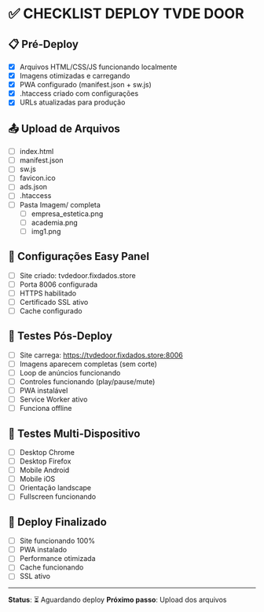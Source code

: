 # ✅ CHECKLIST DEPLOY TVDE DOOR

## 📋 Pré-Deploy
- [x] Arquivos HTML/CSS/JS funcionando localmente
- [x] Imagens otimizadas e carregando
- [x] PWA configurado (manifest.json + sw.js)
- [x] .htaccess criado com configurações
- [x] URLs atualizadas para produção

## 📤 Upload de Arquivos
- [ ] index.html
- [ ] manifest.json
- [ ] sw.js
- [ ] favicon.ico
- [ ] ads.json
- [ ] .htaccess
- [ ] Pasta Imagem/ completa
  - [ ] empresa_estetica.png
  - [ ] academia.png
  - [ ] img1.png

## 🔧 Configurações Easy Panel
- [ ] Site criado: tvdedoor.fixdados.store
- [ ] Porta 8006 configurada
- [ ] HTTPS habilitado
- [ ] Certificado SSL ativo
- [ ] Cache configurado

## 🧪 Testes Pós-Deploy
- [ ] Site carrega: https://tvdedoor.fixdados.store:8006
- [ ] Imagens aparecem completas (sem corte)
- [ ] Loop de anúncios funcionando
- [ ] Controles funcionando (play/pause/mute)
- [ ] PWA instalável
- [ ] Service Worker ativo
- [ ] Funciona offline

## 📱 Testes Multi-Dispositivo
- [ ] Desktop Chrome
- [ ] Desktop Firefox
- [ ] Mobile Android
- [ ] Mobile iOS
- [ ] Orientação landscape
- [ ] Fullscreen funcionando

## 🚀 Deploy Finalizado
- [ ] Site funcionando 100%
- [ ] PWA instalado
- [ ] Performance otimizada
- [ ] Cache funcionando
- [ ] SSL ativo

---
**Status**: ⏳ Aguardando deploy
**Próximo passo**: Upload dos arquivos
